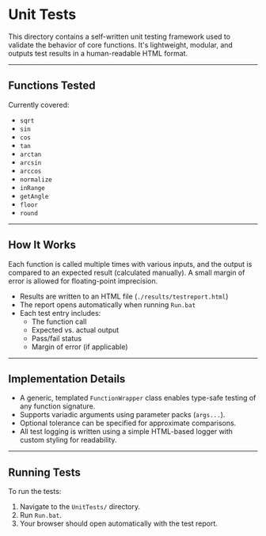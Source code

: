 # Unit Tests

This directory contains a self-written unit testing framework used to validate the behavior of core functions. It's lightweight, modular, and outputs test results in a human-readable HTML format.

---

## Functions Tested

Currently covered:

- `sqrt`
- `sin`
- `cos`
- `tan`
- `arctan`
- `arcsin`
- `arccos`
- `normalize`
- `inRange`
- `getAngle`
- `floor`
- `round`

---

## How It Works

Each function is called multiple times with various inputs, and the output is compared to an expected result (calculated manually). A small margin of error is allowed for floating-point imprecision.

- Results are written to an HTML file (`./results/testreport.html`)
- The report opens automatically when running `Run.bat`
- Each test entry includes:
  - The function call
  - Expected vs. actual output
  - Pass/fail status
  - Margin of error (if applicable)

---

## Implementation Details

- A generic, templated `FunctionWrapper` class enables type-safe testing of any function signature.
- Supports variadic arguments using parameter packs (`args...`).
- Optional tolerance can be specified for approximate comparisons.
- All test logging is written using a simple HTML-based logger with custom styling for readability.

---

## Running Tests

To run the tests:

1. Navigate to the `UnitTests/` directory.
2. Run `Run.bat`.
3. Your browser should open automatically with the test report.
